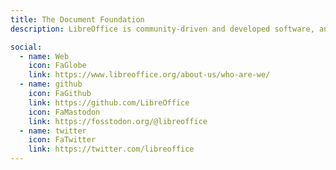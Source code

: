 ```yaml
---
title: The Document Foundation
description: LibreOffice is community-driven and developed software, and is a project of the not-for-profit organization, The Document Foundation

social:
  - name: Web
    icon: FaGlobe
    link: https://www.libreoffice.org/about-us/who-are-we/
  - name: github
    icon: FaGithub
    link: https://github.com/LibreOffice
    icon: FaMastodon
    link: https://fosstodon.org/@libreoffice
  - name: twitter
    icon: FaTwitter
    link: https://twitter.com/libreoffice
---
```


